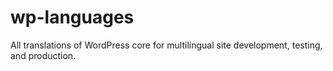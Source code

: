 wp-languages
============

All translations of WordPress core for multilingual site development, testing, and production.

